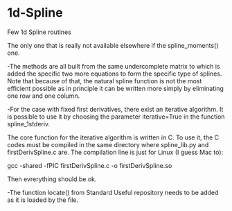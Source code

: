# 1d-Spline

Few 1d Spline routines

The only one that is really not available elsewhere if the spline_moments() one. 

-The methods are all built from the same undercomplete matrix to which is added the specific two more equations to form the specific type of splines. Note that because of that, the natural spline function is not the most efficient possible as in principle it can be written more simply by eliminating one row and one column. 

-For the case with fixed first derivatives, there exist an iterative algorithm. It is possible to use it by choosing the parameter iterative=True in the function spline_1stderiv.

   The core function for the iterative algorithm is written in C. To use it, the C codes must be compiled in the same directory where          spline_lib.py and firstDerivSpline.c are. The compilation line is just for Linux (I guess Mac to):

   gcc -shared -fPIC firstDerivSpline.c -o firstDerivSpline.so

Then evrerything should be ok.

-The function locate() from Standard Useful repository needs to be added as it is loaded by the file.
